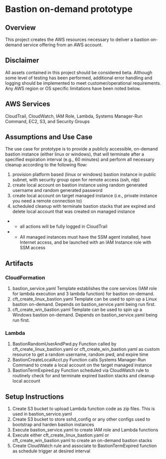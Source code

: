 # Bastion on-demand prototype
## Overview
This project creates the AWS resources necessary to deliver a bastion
on-demand service offering from an AWS account.

## Disclaimer
All assets contained in this project should be considered beta.
Although some level of testing has been performed, additional error handling and logging should be implemented to meet customer/operational requirements.
Any AWS region or OS specific limitations have been noted below.

## AWS Services
CloudTrail, CloudWatch, IAM Role, Lambda, Systems Manager-Run Command, EC2, S3, and Security Groups

## Assumptions and Use Case
The use case for prototype is to provide a publicly accessible, on-demand bastion instance (either linux or windows), that will terminate
after a specified expiration interval (e.g., 60 minutes) and perform all necessary cleanup according to the following flow:
1. provision platform based (linux or windows) bastion instance in public subnet, with security group open for remote access (ssh, rdp)
2. create local account on bastion instance using random generated username and random generated password
3. create local account on target managed instance (i.e., private instance you need a remote connection to)
4. scheduled cleanup with terminate bastion stacks that are expired and delete local account that was created on managed instance
* - all actions will be fully logged in CloudTrail
* - All managed instances must have the SSM agent installed, have Internet access, and be launched with an IAM Instance role with SSM access

## Artifacts
### CloudFormation
1. bastion_service.yaml
Template establishes the core services (IAM role for lambda execution and 3 lambda function) for bastion on-demand.
2. cft_create_linux_bastion.yaml
Template can be used to spin up a Linux bastion on-demand. Depends on bastion_service.yaml being run first.
3. cft_create_win_bastion.yaml
Template can be used to spin up a Windows bastion on-demand. Depends on bastion_service.yaml being run first.

### Lambda
1. BastionRandomUserAndPwd.py
Function called by cft_create_linux_bastion.yaml or cft_create_win_bastion.yaml as custom resource to get a random username, random pwd, and expire time
2. BastionCreateLocalAcct.py
Function calls Systems Manager-Run Command to create a local account on the target managed instance
3. BastionTermExpired.py
Function scheduled via CloudWatch rule to routinely check for and terminate expired bastion stacks and cleanup local account

## Setup Instructions
1. Create S3 bucket to upload Lambda function code as zip files. This is used in bastion_service.yaml
2. Create S3 bucket to store sshd_config or any other configs used to bootstrap and harden bastion instances
3. Execute bastion_service.yaml to create IAM role and Lambda functions
4. Execute either cft_create_linux_bastion.yaml or cft_create_win_bastion.yaml to create an on-demand bastion stacks
5. Create CloudWatch rule and associate to BastionTermExpired function as schedule trigger at desired interval